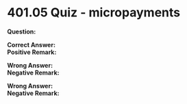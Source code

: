 # 401.05 Quiz - micropayments

**Question:**

**Correct Answer:**\
**Positive Remark:**

**Wrong Answer:**\
**Negative Remark:**

**Wrong Answer:**\
**Negative Remark:**
